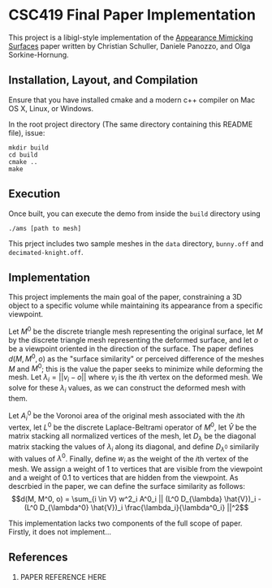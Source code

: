 # CSC419 Final Paper Implementation

This project is a libigl-style implementation of the [Appearance Mimicking Surfaces](https://cims.nyu.edu/gcl/papers/mimicking-2014.pdf) paper written by Christian Schuller, Daniele Panozzo, and Olga Sorkine-Hornung.

## Installation, Layout, and Compilation

Ensure that you have installed cmake and a modern c++ compiler on Mac OS X, Linux, or Windows.

In the root project directory (The same directory containing this README file), issue:

    mkdir build
    cd build
    cmake ..
    make 

## Execution

Once built, you can execute the demo from inside the `build` directory using 

    ./ams [path to mesh]

This prject includes two sample meshes in the `data` directory, `bunny.off` and `decimated-knight.off`.

## Implementation

This project implements the main goal of the paper, constraining a 3D object to a specific volume while maintaining its appearance from a specific viewpoint. 

Let $M^0$ be the discrete triangle mesh representing the original surface, let $M$ by the discrete triangle mesh representing the deformed surface, and let $o$ be a viewpoint oriented in the direction of the surface. The paper 
defines $d(M, M^0, o)$ as the "surface similarity" or perceived difference of the meshes $M$ and $M^0$; this is the value the paper seeks to minimize while deforming the mesh. Let $\lambda_i = || v_i - o ||$ where $v_i$ is 
the $i$th vertex on the deformed mesh. We solve for these $\lambda_i$ values, as we can construct the deformed mesh with them.

Let $A^0_i$ be the Voronoi area of the original mesh associated with the $i$th vertex, let $L^0$ be the discrete Laplace-Beltrami operator of $M^0$, let $\hat{V}$ be the matrix stacking all normalized vertices of the mesh,
let $D_{\lambda}$ be the diagonal matrix stacking the values of $\lambda_i$ along its diagonal, and define $D_{\lambda^0}$ similarily with values of $\lambda^0$. Finally, define $w_i$ as the weight of the $i$th vertex of the
mesh. We assign a weight of $1$ to vertices that are visible from the viewpoint and a weight of $0.1$ to vertices that are hidden from the viewpoint. As descrbied in the paper, we can define the surface similarity as follows:
$$d(M, M^0, o) = \sum_{i \in V} w^2_i A^0_i || (L^0 D_{\lambda} \hat{V})_i - (L^0 D_{\lambda^0} \hat{V})_i \frac{\lambda_i}{\lambda^0_i} ||^2$$

This implementation lacks two components of the full scope of paper. Firstly, it does not implement...

## References
1. PAPER REFERENCE HERE

